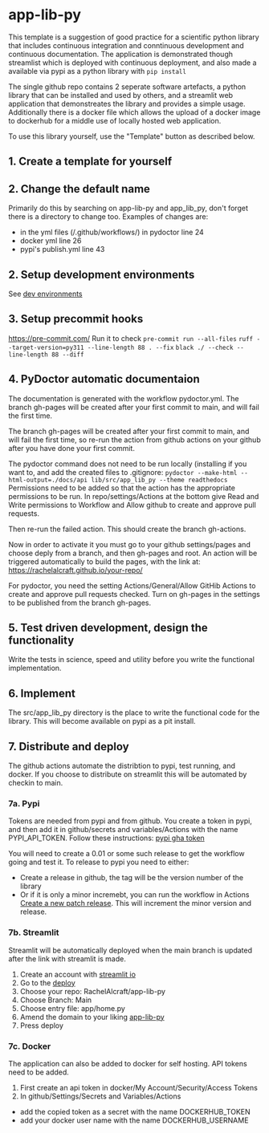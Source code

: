 # app-lib-py

This template is a suggestion of good practice for a scientific python library that includes continuous integration and conntinuous development and continuous documentation.
The application is demonstrated though streamlist which is deployed with continuous deployment, and also made a available via pypi as a python library with `pip install`

The single github repo contains 2 seperate software artefacts, a python library that can be installed and used by others, and a streamlit web application that demonstreates the library and provides a simple usage. Additionally there is a docker file which allows the upload of a docker image to dockerhub for a middle use of locally hosted web application.

To use this library yourself, use the "Template" button as described below.

## 1. Create a template for yourself

## 2. Change the default name
Primarily do this by searching on app-lib-py and app_lib_py, don't forget there is a directory to change too. Examples of changes are:
- in the yml files (/.github/workflows/) in pydoctor line 24
- docker yml line 26
- pypi's publish.yml line 43

## 2. Setup development environments
See [dev environments](dev.md)

## 3. Setup precommit hooks
https://pre-commit.com/
Run it to check
`pre-commit run --all-files`
`ruff --target-version=py311 --line-length 88 . --fix`
`black ./ --check --line-length 88 --diff`

## 4. PyDoctor automatic documentaion

The documentation is generated with the workflow pydoctor.yml.
The branch gh-pages will be created after your first commit to main, and will fail the first time.


The branch gh-pages will be created after your first commit to main, and will fail the first time, so re-run the action
from github actions on your github after you have done your first commit.

The pydoctor command does not need to be run locally (installing if you want to, and add the created files to .gitignore:
```pydoctor --make-html --html-output=./docs/api lib/src/app_lib_py --theme readthedocs```
Permissions need to be added so that the action has the appropriate permissions to be run.
In repo/settings/Actions at the bottom give Read and Write permissions to Workflow and Allow github to create and approve pull requests.

Then re-run the failed action.  This should create the branch gh-actions.

Now in order to activate it you must go to your github settings/pages and choose deply from a branch, and then gh-pages and root. An action will be triggered automatically to build the pages, with the link at: https://rachelalcraft.github.io/your-repo/

For pydoctor, you need the setting Actions/General/Allow GitHib Actions to create and approve pull requests checked.  Turn on gh-pages in the settings to be published from the branch gh-pages.

## 5. Test driven development, design the functionality
Write the tests in science, speed and utility before you write the functional implementation.

## 6. Implement
The src/app_lib_py directory is the place to write the functional code for the library. This will become available on pypi as a pit install.

## 7. Distribute and deploy
The github actions automate the distribtion to pypi, test running, and docker.
If you choose to distribute on streamlit this will be automated by checkin to main.

### 7a. Pypi
Tokens are needed from pypi and from github. You create a token in pypi, and then add it in github/secrets and variables/Actions with the name PYPI_API_TOKEN. Follow these instructions: [pypi gha token](https://www.seanh.cc/2022/05/21/publishing-python-packages-from-github-actions/#create-a-pypi-api-token)

You will need to create a 0.01 or some such release to get the workflow going and test it.
To release to pypi you need to either:
- Create a release in github, the tag will be the version number of the library
- Or if it is only a minor incremebt, you can run the workflow in Actions [Create a new patch release](https://github.com/RachelAlcraft/app-lib-py/actions/workflows/release.yml). This will increment the minor version and release.


### 7b. Streamlit
Streamlit will be automatically deployed when the main branch is updated after the link with streamlit is made.
1. Create an account with [streamlit io](https://streamlit.io/)
2. Go to the [deploy](https://share.streamlit.io/deploy)
3. Choose your repo: RachelAlcraft/app-lib-py
4. Choose Branch: Main
5. Choose entry file: app/home.py
6. Amend the domain to your liking [app-lib-py](https://app-lib-py.streamlit.app/)
7. Press deploy

### 7c. Docker
The application can also be added to docker for self hosting. API tokens need to be added.
1. First create an api token in docker/My Account/Security/Access Tokens
2. In github/Settings/Secrets and Variables/Actions
  - add the copied token as a secret with the name DOCKERHUB_TOKEN
  - add your docker user name with the name DOCKERHUB_USERNAME
